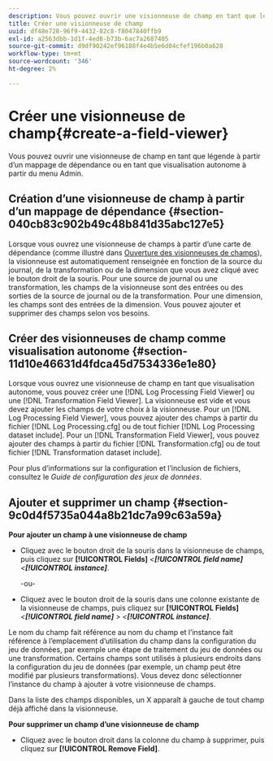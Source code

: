 ```yaml
---
description: Vous pouvez ouvrir une visionneuse de champ en tant que légende à partir d’un mappage de dépendance ou en tant que visualisation autonome à partir du menu Admin.
title: Créer une visionneuse de champ
uuid: df48e728-96f9-4432-82c8-f8047840ffb9
exl-id: a2563dbb-1d1f-4ed8-b73b-6ac7a2687405
source-git-commit: d9df90242ef96188f4e4b5e6d04cfef196b0a628
workflow-type: tm+mt
source-wordcount: '346'
ht-degree: 2%

---
```


# Créer une visionneuse de champ{#create-a-field-viewer}

Vous pouvez ouvrir une visionneuse de champ en tant que légende à partir d’un mappage de dépendance ou en tant que visualisation autonome à partir du menu Admin.

## Création d’une visionneuse de champ à partir d’un mappage de dépendance {#section-040cb83c902b49c48b841d35abc127e5}

Lorsque vous ouvrez une visionneuse de champs à partir d’une carte de dépendance (comme illustré dans [Ouverture des visionneuses de champs](../../../../../home/c-get-started/c-admin-intrf/c-dataset-mgrs/c-dep-maps/c-opn-field-vwrs.md#concept-0f0738ac50804a33818487222c337c27)), la visionneuse est automatiquement renseignée en fonction de la source du journal, de la transformation ou de la dimension que vous avez cliqué avec le bouton droit de la souris. Pour une source de journal ou une transformation, les champs de la visionneuse sont des entrées ou des sorties de la source de journal ou de la transformation. Pour une dimension, les champs sont des entrées de la dimension. Vous pouvez ajouter et supprimer des champs selon vos besoins.

## Créer des visionneuses de champ comme visualisation autonome {#section-11d10e46631d4fdca45d7534336e1e80}

Lorsque vous ouvrez une visionneuse de champ en tant que visualisation autonome, vous pouvez créer une [!DNL Log Processing Field Viewer] ou une [!DNL Transformation Field Viewer]. La visionneuse est vide et vous devez ajouter les champs de votre choix à la visionneuse. Pour un [!DNL Log Processing Field Viewer], vous pouvez ajouter des champs à partir du fichier [!DNL Log Processing.cfg] ou de tout fichier [!DNL Log Processing dataset include]. Pour un [!DNL Transformation Field Viewer], vous pouvez ajouter des champs à partir du fichier [!DNL Transformation.cfg] ou de tout fichier [!DNL Transformation dataset include].

Pour plus d’informations sur la configuration et l’inclusion de fichiers, consultez le *Guide de configuration des jeux de données*.

## Ajouter et supprimer un champ {#section-9c0d4f5735a044a8b21dc7a99c63a59a}

**Pour ajouter un champ à une visionneuse de champ**

* Cliquez avec le bouton droit de la souris dans la visionneuse de champs, puis cliquez sur **[!UICONTROL Fields]** *&lt;**[!UICONTROL field name]*** *&lt;**[!UICONTROL instance]***.

   -ou-

* Cliquez avec le bouton droit de la souris dans une colonne existante de la visionneuse de champs, puis cliquez sur **[!UICONTROL Fields]** *&lt;**[!UICONTROL field name]*** > *&lt;**[!UICONTROL instance]***.

Le nom du champ fait référence au nom du champ et l’instance fait référence à l’emplacement d’utilisation du champ dans la configuration du jeu de données, par exemple une étape de traitement du jeu de données ou une transformation. Certains champs sont utilisés à plusieurs endroits dans la configuration du jeu de données (par exemple, un champ peut être modifié par plusieurs transformations). Vous devez donc sélectionner l’instance du champ à ajouter à votre visionneuse de champs.

Dans la liste des champs disponibles, un X apparaît à gauche de tout champ déjà affiché dans la visionneuse.

**Pour supprimer un champ d’une visionneuse de champ**

* Cliquez avec le bouton droit dans la colonne du champ à supprimer, puis cliquez sur **[!UICONTROL Remove Field]**.
